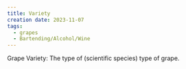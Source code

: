 ```yaml
---
title: Variety
creation date: 2023-11-07
tags:
  - grapes
  - Bartending/Alcohol/Wine
---
```

Grape Variety: The type of (scientific species) type of grape. 

